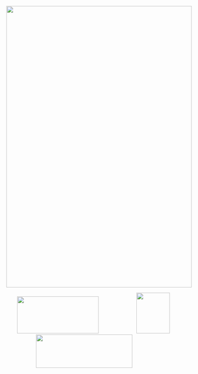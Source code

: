 <p align="center">
<img src="https://file.garden/Zt3AK4Hu3nEBt7QD/blur_edgesqvhqx.png" alt=""
  width="500" 
  height="760">

⠀⠀⠀<a href="https://rentry.co/goshitsu"><img src="https://file.garden/Zt3AK4Hu3nEBt7QD/rentry.png" alt=""
  width="220" 
  height="100"></a>⠀⠀⠀⠀⠀⠀⠀⠀⠀⠀<a href="https://angels.atabook.org/"><img src="https://file.garden/Zt3AK4Hu3nEBt7QD/ata.png" alt=""
  width="90" 
  height="110"></a> ⠀⠀⠀⠀⠀⠀⠀⠀<a href="https://rentry.co/hanguk"><img src="https://file.garden/Zt3AK4Hu3nEBt7QD/directory.png" alt=""
  width="260" 
  height="90"></a>
  </p>

